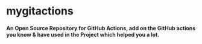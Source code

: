# mygitactions

#### An Open Source Repository for GitHub Actions, add on the GitHub actions you know & have used in the Project which helped you a lot.
